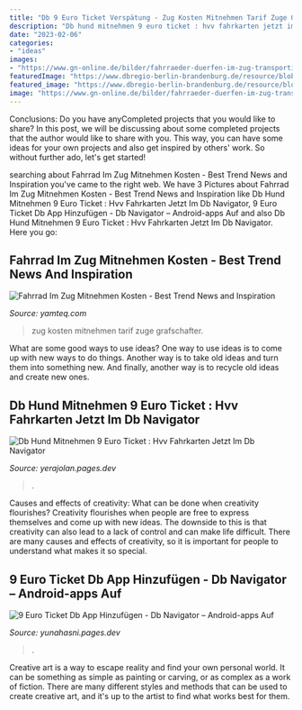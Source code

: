```yaml
---
title: "Db 9 Euro Ticket Verspätung - Zug Kosten Mitnehmen Tarif Zuge Grafschafter"
description: "Db hund mitnehmen 9 euro ticket : hvv fahrkarten jetzt im db navigator"
date: "2023-02-06"
categories:
- "ideas"
images:
- "https://www.gn-online.de/bilder/fahrraeder-duerfen-im-zug-transportiert-werden-wenn-genug-469414.jpg"
featuredImage: "https://www.dbregio-berlin-brandenburg.de/resource/blob/5718068/d08325c19766766eb239687fb777813b/Region-1-data.png"
featured_image: "https://www.dbregio-berlin-brandenburg.de/resource/blob/5718068/d08325c19766766eb239687fb777813b/Region-1-data.png"
image: "https://www.gn-online.de/bilder/fahrraeder-duerfen-im-zug-transportiert-werden-wenn-genug-469414.jpg"
---
```



Conclusions: Do you have anyCompleted projects that you would like to share?
In this post, we will be discussing about some completed projects that the author would like to share with you. This way, you can have some ideas for your own projects and also get inspired by others' work. So without further ado, let's get started!

	

		
searching about Fahrrad Im Zug Mitnehmen Kosten - Best Trend News and Inspiration you've came to the right web. We have 3 Pictures about Fahrrad Im Zug Mitnehmen Kosten - Best Trend News and Inspiration like Db Hund Mitnehmen 9 Euro Ticket : Hvv Fahrkarten Jetzt Im Db Navigator, 9 Euro Ticket Db App Hinzufügen - Db Navigator – Android-apps Auf and also Db Hund Mitnehmen 9 Euro Ticket : Hvv Fahrkarten Jetzt Im Db Navigator. Here you go:
		
    
## Fahrrad Im Zug Mitnehmen Kosten - Best Trend News And Inspiration

<img loading=lazy src="https://www.gn-online.de/bilder/fahrraeder-duerfen-im-zug-transportiert-werden-wenn-genug-469414.jpg" onerror="this.onerror=null;this.src='https://tse1.mm.bing.net/th?id=OIP.VR-PIcLDVIslbrk8Sv7CZgHaE2&amp;pid=15.1';" alt="Fahrrad Im Zug Mitnehmen Kosten - Best Trend News and Inspiration">

_Source: yamteq.com_

>zug kosten mitnehmen tarif zuge grafschafter. 

	

What are some good ways to use ideas?
One way to use ideas is to come up with new ways to do things. Another way is to take old ideas and turn them into something new. And finally, another way is to recycle old ideas and create new ones.

    
## Db Hund Mitnehmen 9 Euro Ticket : Hvv Fahrkarten Jetzt Im Db Navigator

<img loading=lazy src="https://www.odeg.de/fileadmin/_processed_/c/8/csm_ODEG_Firmenticket_Businesswoman-Zug-Fenster_6fb50e4fd5.jpg" onerror="this.onerror=null;this.src='https://tse3.mm.bing.net/th?id=OIP.dKw2jOEw-aHgSyXYs3tqlwHaFk&amp;pid=15.1';" alt="Db Hund Mitnehmen 9 Euro Ticket : Hvv Fahrkarten Jetzt Im Db Navigator">

_Source: yerajolan.pages.dev_

>. 

	

Causes and effects of creativity: What can be done when creativity flourishes?
Creativity flourishes when people are free to express themselves and come up with new ideas. The downside to this is that creativity can also lead to a lack of control and can make life difficult. There are many causes and effects of creativity, so it is important for people to understand what makes it so special.

    
## 9 Euro Ticket Db App Hinzufügen - Db Navigator – Android-apps Auf

<img loading=lazy src="https://www.dbregio-berlin-brandenburg.de/resource/blob/5718068/d08325c19766766eb239687fb777813b/Region-1-data.png" onerror="this.onerror=null;this.src='https://tse3.mm.bing.net/th?id=OIP.5yIUbP0SBRRy1-wdzB5a2AHaHa&amp;pid=15.1';" alt="9 Euro Ticket Db App Hinzufügen - Db Navigator – Android-apps Auf">

_Source: yunahasni.pages.dev_

>. 

	

Creative art is a way to escape reality and find your own personal world. It can be something as simple as painting or carving, or as complex as a work of fiction. There are many different styles and methods that can be used to create creative art, and it's up to the artist to find what works best for them.

